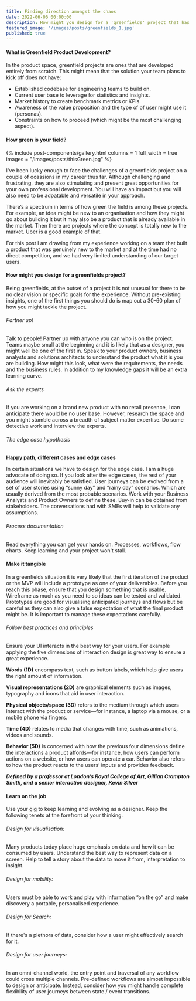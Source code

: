 ```yaml
---
title: Finding direction amongst the chaos
date: 2022-06-06 00:00:00
description: How might you design for a 'greenfields' project that has no specific goals or a clear vision.
featured_image: '/images/posts/greenfields_1.jpg'
published: true
---
```


#### What is Greenfield Product Development?
In the product space, greenfield projects are ones that are developed entirely from scratch. This might mean that the solution your team plans to kick off does not have:

* Established codebase for engineering teams to build on.
* Current user base to leverage for statistics and insights.
* Market history to create benchmark metrics or KPIs.
* Awareness of the value proposition and the type of of user might use it (personas).
* Constraints on how to proceed (which might be the most challenging aspect).

#### How green is your field?

{% include post-components/gallery.html
	columns = 1
	full_width = true
	images = "/images/posts/thisGreen.jpg"
%}

I've been lucky enough to face the challenges of a greenfields project on a couple of ocassions in my career thus far.  Although challenging and frustrating, they are also stimulating and present great opportunities for your own professional development.  You will have an impact but you will also need to be adpatable and versatile in your approach.  

There’s a spectrum in terms of how green the field is among these projects. For example, an idea might be new to an organisation and how they might go about building it but it may also be a product that is already available in the market.  Then there are projects where the concept is totally new to the market.  Uber is a good example of that.

For this post I am drawing from my experience working on a team that built a product that was genuinely new to the market and at the time had no direct competition, and we had very limited understanding of our target users.

#### How might you design for a greenfields project?
Being greenfields, at the outset of a project it is not unusual for there to be no clear vision or specific goals for the experience.  Without pre-existing insights, one of the first things you should do is map out a 30-60 plan of how you might tackle the project.

###### Partner up!
Talk to people! Partner up with anyone you can who is on the project.  Teams maybe small at the beginning and it is likely that as a designer, you might well be one of the first in.  Speak to your product owners, business analysts and solutions architects to understand the product what it is you are building.  How might this look, what were the requirements, the needs and the business rules.  In addition to my knowledge gaps it will be an extra learning curve.

###### Ask the experts
If you are working on a brand new product with no retail presence, I can anticipate there would be no user base.  However, research the space and you might stumble across a breadth of subject matter expertise.  Do some detective work and interview the experts.

###### The edge case hypothesis
**Happy path, different cases and edge cases** 

In certain situations we have to design for the edge case.  I am a huge advocate of doing so.  If you look after the edge cases, the rest of your audience will inevitably be satisfied.  User journeys can be evolved from a set of user stories using “sunny day” and “rainy day” scenarios.  Which are usually derived from the most probable scenarios.  Work with your Business Analysts and Product Owners to define these.  Buy-in can be obtained from stakeholders.  The conversations had with SMEs will help to validate any assumptions.

###### Process documentation
Read everything you can get your hands on.  Processes, workflows, flow charts.  Keep learning and your project won't stall.

#### Make it tangible
In a greenfields situation it is very likely that the first iteration of the product or the MVP will include a prototype as one of your deliverables.  Before you reach this phase, ensure that you design something that is usable.  Wireframe as much as you need to so ideas can be tested and validated.  Prototypes are good for visualising anticipated journeys and flows but be careful as they can also give a false expectation of what the final product might be.  It is important to manage these expectations carefully.

###### Follow best practices and principles
Ensure your UI interacts in the best way for your users.  For example applying the five dimensions of interaction design is great way to ensure a great experience.

**Words (1D)** encompass text, such as button labels, which help give users the right amount of information.

**Visual representations (2D)** are graphical elements such as images, typography and icons that aid in user interaction.

**Physical objects/space (3D)** refers to the medium through which users interact with the product or service—for instance, a laptop via a mouse, or a mobile phone via fingers.

**Time (4D)** relates to media that changes with time, such as animations, videos and sounds.

**Behavior (5D)** is concerned with how the previous four dimensions define the interactions a product affords—for instance, how users can perform actions on a website, or how users can operate a car. Behavior also refers to how the product reacts to the users’ inputs and provides feedback.

**_Defined by a professor at London’s Royal College of Art, Gillian Crampton Smith, and a senior interaction designer, Kevin Silver_**

#### Learn on the job
Use your gig to keep learning and evolving as a designer.  Keep the following tenets at the forefront of your thinking.

###### Design for visualisation: 
Many products today place huge emphasis on data and how it can be consumed by users.  Understand the best way to represent data on a screen.  Help to tell a story about the data to move it from, interpretation to insight.

###### Design for mobility:  
Users must be able to work and play with information “on the go” and make discovery a portable, personalised experience.

###### Design for Search: 
If there's a plethora of data, consider how a user might effectively search for it. 

###### Design for user journeys: 
In an omni-channel world, the entry point and traversal of any workflow could cross multiple channels.  Pre-defined workflows are almost impossible to design or anticipate.  Instead, consider how you might handle complete flexibility of user journeys between state / event transitions.





